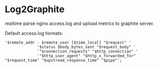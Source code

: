 Log2Graphite
============

realtime parse nginx access.log and upload metrics to graphite server.


Default access.log formats:


    '$remote_addr - $remote_user [$time_local] "$request" '
                  '$status $body_bytes_sent "$request_body" '
                  '"$connection_requests" "$http_connection" '
                  '"$http_user_agent" "$http_x_forwarded_for" "$request_time" "$upstream_response_time" "$pipe"';



